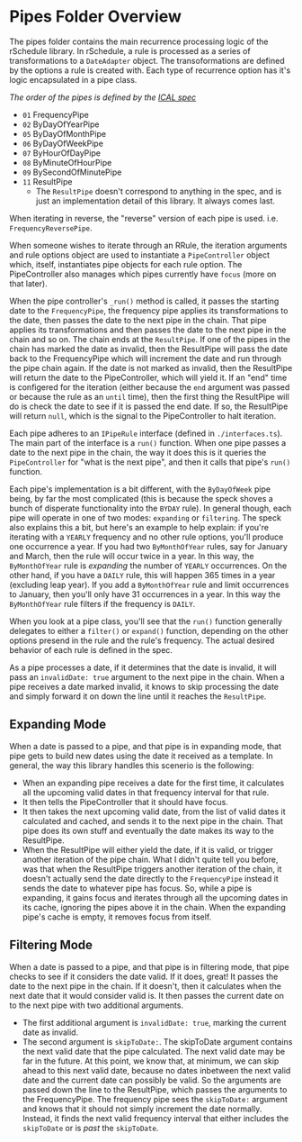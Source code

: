 # Pipes Folder Overview

The pipes folder contains the main recurrence processing logic of the rSchedule library. In rSchedule, a rule is processed as a series of transformations to a `DateAdapter` object. The transoformations are defined by the options a rule is created with. Each type of recurrence option has it's logic encapsulated in a pipe class.

*The order of the pipes is defined by the [ICAL spec](https://tools.ietf.org/html/rfc5545#section-3.3.10)*

- `01` FrequencyPipe
- `02` ByDayOfYearPipe
- `05` ByDayOfMonthPipe
- `06` ByDayOfWeekPipe
- `07` ByHourOfDayPipe
- `08` ByMinuteOfHourPipe
- `09` BySecondOfMinutePipe
- `11` ResultPipe
  - The `ResultPipe` doesn't correspond to anything in the spec, and is just an implementation detail of this library. It always comes last.

When iterating in reverse, the "reverse" version of each pipe is used. i.e. `FrequencyReversePipe`.

When someone wishes to iterate through an RRule, the iteration arguments and rule options object are used to instantiate a `PipeController` object which, itself, instantiates pipe objects for each rule option. The PipeController also manages which pipes currently have `focus` (more on that later).

When the pipe controller's `_run()` method is called, it passes the starting date to the `FrequencyPipe`, the frequency pipe applies its transformations to the date, then passes the date to the next pipe in the chain. That pipe applies its transformations and then passes the date to the next pipe in the chain and so on. The chain ends at the `ResultPipe`. If one of the pipes in the chain has marked the date as invalid, then the ResultPipe will pass the date back to the FrequencyPipe which will increment the date and run through the pipe chain again. If the date is not marked as invalid, then the ResultPipe will return the date to the PipeController, which will yield it. If an "end" time is configered for the iteration (either because the `end` argument was passed or because the rule as an `until` time), then the first thing the ResultPipe will do is check the date to see if it is passed the end date. If so, the ResultPipe will return `null`, which is the signal to the PipeController to halt iteration.

Each pipe adheres to an `IPipeRule` interface (defined in `./interfaces.ts`). The main part of the interface is a `run()` function. When one pipe passes a date to the next pipe in the chain, the way it does this is it queries the `PipeController` for "what is the next pipe", and then it calls that pipe's `run()` function.

Each pipe's implementation is a bit different, with the `ByDayOfWeek` pipe being, by far the most complicated (this is because the speck shoves a bunch of disperate functionality into the `BYDAY` rule). In general though, each pipe will operate in one of two modes: `expanding` or `filtering`. The speck also explains this a bit, but here's an example to help explain: if you're iterating with a `YEARLY` frequency and no other rule options, you'll produce one occurrence a year. If you had two `ByMonthOfYear` rules, say for January and March, then the rule will occur twice in a year. In this way, the `ByMonthOfYear` rule is *expanding* the number of `YEARLY` occurrences. On the other hand, if you have a `DAILY` rule, this will happen 365 times in a year (excluding leap year). If you add a `ByMonthOfYear` rule and limit occurrences to January, then you'll only have 31 occurrences in a year. In this way the `ByMonthOfYear` rule filters if the frequency is `DAILY`. 

When you look at a pipe class, you'll see that the `run()` function generally delegates to either a `filter()` or `expand()` function, depending on the other options presend in the rule and the rule's frequency. The actual desired behavior of each rule is defined in the spec. 

As a pipe processes a date, if it determines that the date is invalid, it will pass an `invalidDate: true` argument to the next pipe in the chain. When a pipe receives a date marked invalid, it knows to skip processing the date and simply forward it on down the line until it reaches the `ResultPipe`.

## Expanding Mode

When a date is passed to a pipe, and that pipe is in expanding mode, that pipe gets to build new dates using the date it received as a template. In general, the way this library handles this scenerio is the following:

- When an expanding pipe receives a date for the first time, it calculates all the upcoming valid dates in that frequency interval for that rule.
- It then tells the PipeController that it should have focus.
- It then takes the next upcoming valid date, from the list of valid dates it calculated and cached, and sends it to the next pipe in the chain. That pipe does its own stuff and eventually the date makes its way to the ResultPipe.
- When the ResultPipe will either yield the date, if it is valid, or trigger another iteration of the pipe chain. What I didn't quite tell you before, was that when the ResultPipe triggers another iteration of the chain, it doesn't actually send the date directly to the `FrequencyPipe` instead it sends the date to whatever pipe has focus. So, while a pipe is expanding, it gains focus and iterates through all the upcoming dates in its cache, ignoring the pipes above it in the chain. When the expanding pipe's cache is empty, it removes focus from itself.

## Filtering Mode

When a date is passed to a pipe, and that pipe is in filtering mode, that pipe checks to see if it considers the date valid. If it does, great! It passes the date to the next pipe in the chain. If it doesn't, then it calculates when the next date that it would consider valid is. It then passes the current date on to the next pipe with two additional arguments.

- The first additional argument is `invalidDate: true`, marking the current date as invalid.
- The second argument is `skipToDate:`. The skipToDate argument contains the next valid date that the pipe calculated. The next valid date may be far in the future. At this point, we know that, at minimum, we can skip ahead to this next valid date, because no dates inbetween the next valid date and the current date can possibly be valid. So the arguments are passed down the line to the ResultPipe, which passes the arguments to the FrequencyPipe. The frequency pipe sees the `skipToDate:` argument and knows that it should not simply increment the date normally. Instead, it finds the next valid frequency interval that either includes the `skipToDate` or is *past* the `skipToDate`.